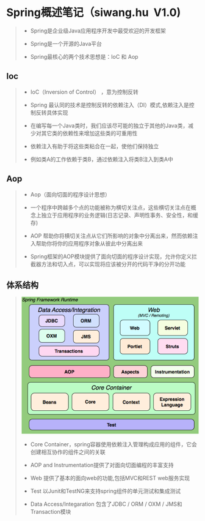 # Spring概述笔记（siwang.hu&nbsp;&nbsp;V1.0)  
> + Spring是企业级Java应用程序开发中最受欢迎的开发框架  
>  
> + Spring是一个开源的Java平台  
>  
> + Spring最核心的两个技术思想是：IoC 和 Aop  
>  
## Ioc  
> + IoC（Inversion of Control） ，意为控制反转  
>  
> + Spring 最认同的技术是控制反转的依赖注入（DI）模式,依赖注入是控制反转具体实现  
>  
> + 在编写每一个Java类时，我们应该尽可能的独立于其他的Java类，减少对其它类的依赖性来增加这些类的可重用性  
>  
> + 依赖注入有助于将这些类粘合在一起，使他们保持独立  
>  
> + 例如类A的工作依赖于类B，通过依赖注入将类B注入到类A中  
>  
## Aop  
> + Aop（面向切面的程序设计思想）  
>  
> + 一个程序中跨越多个点的功能被称为横切关注点，这些横切关注点在概念上独立于应用程序的业务逻辑(日志记录、声明性事务、安全性，和缓存)  
>  
> + AOP 帮助你将横切关注点从它们所影响的对象中分离出来，然而依赖注入帮助你将你的应用程序对象从彼此中分离出来  
>  
> + Spring框架的AOP模块提供了面向切面的程序设计实现，允许你定义拦截器方法和切入点，可以实现将应该被分开的代码干净的分开功能  
> 
## 体系结构  
> ![图片](./data/sp1.png)  
>  
> + Core Container，spring容器使用依赖注入管理构成应用的组件，它会创建相互协作的组件之间的关联  
>  
> + AOP and Instrumentation提供了对面向切面编程的丰富支持  
>  
> + Web 提供了基本的面向web的功能,包括MVC和REST web服务实现  
>  
> + Test 以Junit和TestNG来支持spring组件的单元测试和集成测试  
>  
> + Data Access/Integaration 包含了JDBC / ORM / OXM / JMS和Transaction模块  
> 